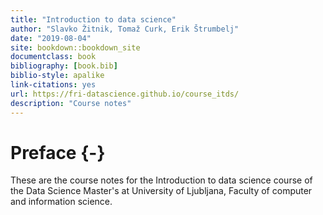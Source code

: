 ```yaml
--- 
title: "Introduction to data science"
author: "Slavko Žitnik, Tomaž Curk, Erik Štrumbelj"
date: "2019-08-04"
site: bookdown::bookdown_site
documentclass: book
bibliography: [book.bib]
biblio-style: apalike
link-citations: yes
url: https://fri-datascience.github.io/course_itds/
description: "Course notes"
---
```


# Preface {-}

These are the course notes for the Introduction to data science course of the Data Science Master's at University of Ljubljana, Faculty of computer and information science.
